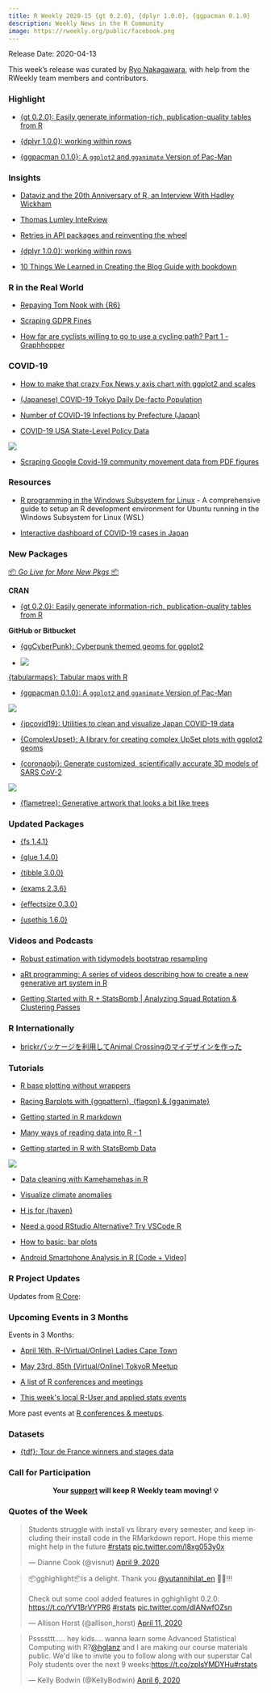 ```yaml
---
title: R Weekly 2020-15 {gt 0.2.0}, {dplyr 1.0.0}, {ggpacman 0.1.0}
description: Weekly News in the R Community
image: https://rweekly.org/public/facebook.png
---
```


Release Date: 2020-04-13

This week’s release was curated by [Ryo Nakagawara](https://twitter.com/R_by_Ryo), with help from the RWeekly team members and contributors.

###  Highlight

+ [{gt 0.2.0}: Easily generate information-rich, publication-quality tables from R](https://blog.rstudio.com/2020/04/08/great-looking-tables-gt-0-2/)

+ [{dplyr 1.0.0}: working within rows](https://www.tidyverse.org/blog/2020/04/dplyr-1-0-0-rowwise/)

+ [{ggpacman 0.1.0}: A `ggplot2` and `gganimate` Version of Pac-Man](https://github.com/mcanouil/ggpacman)

### Insights

+ [Dataviz and the 20th Anniversary of R, an Interview With Hadley Wickham](https://medium.com/nightingale/dataviz-and-the-20th-anniversary-of-r-an-interview-with-hadley-wickham-ea245078fc8a)

+ [Thomas Lumley InteRview](https://pacha.dev/blog/2020/04/09/thomas-lumley-interview/)

+ [Retries in API packages and reinventing the wheel](https://blog.r-hub.io/2020/04/07/retry-wheel/)

+ [{dplyr 1.0.0}: working within rows](https://www.tidyverse.org/blog/2020/04/dplyr-1-0-0-rowwise/)

+ [10 Things We Learned in Creating the Blog Guide with bookdown](https://ropensci.org/blog/2020/04/07/bookdown-learnings/)

### R in the Real World

+ [Repaying Tom Nook with {R6}](https://www.rostrum.blog/2020/04/04/repaying-tom-nook-with-r6/)

+ [Scraping GDPR Fines](https://blog.rmhogervorst.nl/blog/2020/04/08/scraping-gdpr-fines/)

+ [How far are cyclists willing to go to use a cycling path? Part 1 - Graphhopper](https://www.simoncoulombe.com/2020/04/map-matching-bike/)

### COVID-19

+ [How to make that crazy Fox News y axis chart with ggplot2 and scales](http://freerangestats.info/blog/2020/04/06/crazy-fox-y-axis)

+ [(Japanese) COVID-19 Tokyo Daily De-facto Population](https://github.com/yutannihilation/covid19-tokyo-daily-de-facto-population)

+ [Number of COVID-19 Infections by Prefecture (Japan)](https://github.com/uribo/japan-covid19)

+ [COVID-19 USA State-Level Policy Data](https://github.com/tgerke/covid-policy)

![](https://raw.githubusercontent.com/rweekly/image/master/2020-04-13/stay-at-home.png)

+ [Scraping Google Covid-19 community movement data from PDF figures](https://joachim-gassen.github.io/2020/04/scrape-google-covid19-cmr-data/)

###  Resources

+ [R programming in the Windows Subsystem for Linux](https://blog.jdblischak.com/posts/wsl-r/) - A comprehensive guide to setup an R development environment for Ubuntu running in the Windows Subsystem for Linux (WSL)

+ [Interactive dashboard of COVID-19 cases in Japan](https://github.com/swsoyee/2019-ncov-japan)

###  New Packages

<p class="added-hostname"><a href="https://rweekly.org/live" target="_blank" class="externalLink">📦 <i>Go Live for More New Pkgs</i> 📦</a></p>

**CRAN**

+ [{gt 0.2.0}: Easily generate information-rich, publication-quality tables from R](https://blog.rstudio.com/2020/04/08/great-looking-tables-gt-0-2/)

**GitHub or Bitbucket**

+ [{ggCyberPunk}: Cyberpunk themed geoms for ggplot2](https://github.com/delabj/ggCyberPunk)

+ ![](https://raw.githubusercontent.com/rweekly/image/master/2020-04-13/ggcyberpunk.png)

[{tabularmaps}: Tabular maps with R](https://github.com/uribo/tabularmaps)

+ [{ggpacman 0.1.0}: A `ggplot2` and `gganimate` Version of Pac-Man](https://github.com/mcanouil/ggpacman)

![](https://raw.githubusercontent.com/rweekly/image/master/2020-04-13/ggpacman.png)

+ [{jpcovid19}: Utilities to clean and visualize Japan COVID-19 data](https://github.com/tokyor/jpcovid19)

+ [{ComplexUpset}: A library for creating complex UpSet plots with ggplot2 geoms ](https://github.com/krassowski/complex-upset)

+ [{coronaobj}: Generate customized, scientifically accurate 3D models of SARS CoV-2](https://github.com/tylermorganwall/coronaobj)

![](https://raw.githubusercontent.com/rweekly/image/master/2020-04-13/corona-obj.png)

+ [{flametree}: Generative artwork that looks a bit like trees](https://github.com/djnavarro/flametree/)

### Updated Packages

+ [{fs 1.4.1}](https://cran.r-project.org/package=fs)

+ [{glue 1.4.0}](https://cran.r-project.org/package=glue)

+ [{tibble 3.0.0}](https://www.tidyverse.org/blog/2020/04/tibble-3-0-0/)

+ [{exams 2.3.6}](http://www.r-exams.org/general/cran_release_236/)

+ [{effectsize 0.3.0}](https://easystats.github.io/effectsize/)

+ [{usethis 1.6.0}](https://www.tidyverse.org/blog/2020/04/usethis-1-6-0/)

###  Videos and Podcasts

+ [Robust estimation with tidymodels bootstrap resampling](https://www.youtube.com/watch?v=7LGR1sEUXoI)

+ [aRt programming: A series of videos describing how to create a new generative art system in R](https://www.youtube.com/playlist?list=PLRPB0ZzEYegNYW3ksiK3dvd6S4HMfKj1n)

+ [Getting Started with R + StatsBomb | Analyzing Squad Rotation & Clustering Passes](https://www.youtube.com/watch?v=ilIIjqfstfQ)

### R Internationally

+ [brickrパッケージを利用してAnimal Crossingのマイデザインを作った](https://tsuyupon.hatenablog.com/entry/2020/04/10/170504)

###  Tutorials

+ [R base plotting without wrappers](http://karolis.koncevicius.lt/posts/r_base_plotting_without_wrappers/)

+ [Racing Barplots with {ggpattern}, {flagon} & {gganimate}](https://coolbutuseless.github.io/2020/04/12/racing-barplots-with-ggpattern-flagon-gganimate/)

+ [Getting started in R markdown](https://towardsdatascience.com/getting-started-in-r-markdown-2d3de636bde3)

+ [Many ways of reading data into R - 1](https://medium.com/analytics-vidhya/many-ways-of-reading-data-into-r-1-52b02825cb27)

+ [Getting started in R with StatsBomb Data](https://biscuitchaserfc.blogspot.com/2020/03/getting-started-in-r-with-statsbomb-data.html)

![](https://raw.githubusercontent.com/rweekly/image/master/2020-04-13/statsbombtutorial.png)

+ [Data cleaning with Kamehamehas in R](https://martinctc.github.io/blog/data-cleaning-with-kamehamehas-in-r/)

+ [Visualize climate anomalies](https://dominicroye.github.io/en/2020/visualize-climate-anomalies/)

+ [H is for {haven}](http://www.deeplytrivial.com/2020/04/h-is-for-haven.html)

+ [Need a good RStudio Alternative? Try VSCode R](https://www.programmingwithr.com/need-a-good-rstudio-alternative-try-vscode-r/)

+ [How to basic: bar plots](https://www.brodrigues.co/blog/2020-04-12-basic_ggplot2/)

+ [Android Smartphone Analysis in R [Code + Video]](https://www.programmingwithr.com/android-smartphone-analysis-in-r-code-video/)

<!--<div class="post-more-begin></div><div class="post-more-end"></div>-->

###  R Project Updates

Updates from [R Core](http://developer.r-project.org/blosxom.cgi/R-devel/NEWS):

###  Upcoming Events in 3 Months

Events in 3 Months:

+ [April 16th, R-(Virtual/Online) Ladies Cape Town](https://www.meetup.com/rladies-cape-town/events/270020213/)

+ [May 23rd, 85th (Virtual/Online) TokyoR Meetup](https://tokyor.connpass.com/)

+ [A list of R conferences and meetings](https://jumpingrivers.github.io/meetingsR/events.html)

+ [This week's local R-User and applied stats events](https://community.rstudio.com/c/irl)

More past events at [R conferences & meetups](https://conf.rweekly.org).

### Datasets

+ [{tdf}: Tour de France winners and stages data](https://github.com/alastairrushworth/tdf)

###  Call for Participation

<p class="hide-support added-hostname support-rweekly" style="text-align: center;font-weight: bold;">Your <a class="non-visited externalLink" href="https://www.patreon.com/rweekly" onclick="pas(this)">support</a> will keep R Weekly team moving! 💡</p>

###  Quotes of the Week

<blockquote class="twitter-tweet"><p lang="en" dir="ltr">Students struggle with install vs library every semester, and keep including their install code in the RMarkdown report. Hope this meme might help in the future <a href="https://twitter.com/hashtag/rstats?src=hash&amp;ref_src=twsrc%5Etfw">#rstats</a> <a href="https://t.co/I8xg053y0x">pic.twitter.com/I8xg053y0x</a></p>&mdash; Dianne Cook (@visnut) <a href="https://twitter.com/visnut/status/1248087845589274624?ref_src=twsrc%5Etfw">April 9, 2020</a></blockquote> <script async src="https://platform.twitter.com/widgets.js" charset="utf-8"></script> 

<blockquote class="twitter-tweet"><p lang="en" dir="ltr">📦gghighlight📦is a delight. Thank you <a href="https://twitter.com/yutannihilat_en?ref_src=twsrc%5Etfw">@yutannihilat_en</a> 🥳🎉!!! <br><br>Check out some cool added features in gghighlight 0.2.0: <a href="https://t.co/YV1BrVYPR6">https://t.co/YV1BrVYPR6</a> <a href="https://twitter.com/hashtag/rstats?src=hash&amp;ref_src=twsrc%5Etfw">#rstats</a> <a href="https://t.co/dIANwfOZsn">pic.twitter.com/dIANwfOZsn</a></p>&mdash; Allison Horst (@allison_horst) <a href="https://twitter.com/allison_horst/status/1248765119334498305?ref_src=twsrc%5Etfw">April 11, 2020</a></blockquote> <script async src="https://platform.twitter.com/widgets.js" charset="utf-8"></script> 

<blockquote class="twitter-tweet"><p lang="en" dir="ltr">Pssssttt..... hey kids.... wanna learn some Advanced Statistical Computing with R?<a href="https://twitter.com/hglanz?ref_src=twsrc%5Etfw">@hglanz</a> and I are making our course materials public. We&#39;d like to invite you to follow along with our superstar Cal Poly students over the next 9 weeks:<a href="https://t.co/zpIsYMDYHu">https://t.co/zpIsYMDYHu</a><a href="https://twitter.com/hashtag/rstats?src=hash&amp;ref_src=twsrc%5Etfw">#rstats</a></p>&mdash; Kelly Bodwin (@KellyBodwin) <a href="https://twitter.com/KellyBodwin/status/1247268845208784896?ref_src=twsrc%5Etfw">April 6, 2020</a></blockquote> <script async src="https://platform.twitter.com/widgets.js" charset="utf-8"></script> 
